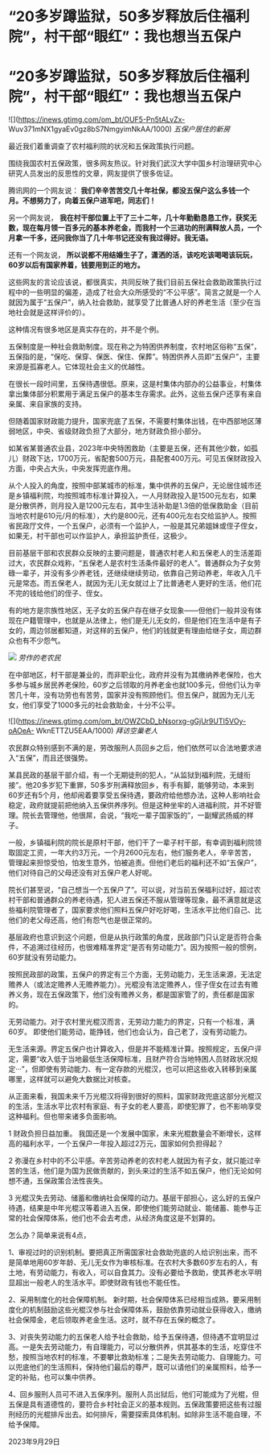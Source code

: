 # “20多岁蹲监狱，50多岁释放后住福利院”，村干部“眼红”：我也想当五保户

# “20多岁蹲监狱，50多岁释放后住福利院”，村干部“眼红”：我也想当五保户

![](https://inews.gtimg.com/om_bt/OUF5-Pn5tALvZx-
Wuv371mNX1gyaEv0gz8bS7NmgyimNkAA/1000) _五保户居住的新房_

最近我们着重调查了农村福利院的状况和五保政策执行问题。

围绕我国农村五保政策，很多网友热议。针对我们武汉大学中国乡村治理研究中心研究人员发出的反思性的文章，网友提供了很多佐证。

腾讯网的一个网友说： **我们辛辛苦苦交几十年社保，都没五保户这么多钱一个月。不想努力了，向着五保户进军吧，同志们！**

另一个网友说，
**我在村干部位置上干了三十二年，几十年勤勤恳恳工作，获奖无数，现在每月领一百多元的基本养老金，而我村一个三进功的刑满释放人员，一个月拿一千多，还问我你当了几十年书记还没有我过得好。我无语。**

还有一个网友说， **所以说都不用结婚生子了，潇洒的活，该吃吃该喝喝该玩玩，60岁以后有国家养着，钱要用到正的地方。**

这些网友的言论应该说，都很真实，共同反映了我们目前五保社会救助政策执行过程中的一些明显的偏差，造成了社会大众所感受的“不公平感”。简言之就是一个人就因为属于“五保户”，纳入社会救助，就享受了比普通人好的养老生活（至少在当地社会就是这样评价的）。

这种情况有很多地区是真实存在的，并不是个例。

五保制度是一种社会救助制度。现在称之为特困供养制度，农村地区俗称“五保”，五保指的是，“保吃、保穿、保医、保住、保葬”。特困供养人员即“五保户”，主要来源是孤寡老人。它体现社会主义的优越性。

在很长一段时间里，五保待遇很低。原来，这是村集体内部办的公益事业，村集体拿出集体部分积累用于满足五保户的基本生存需求。此外，这些五保户还享有来自亲属、来自家族的支持。

但随着国家财政能力提升，国家兜底了五保，不需要村集体出钱，在中西部地区薄弱地区，中央、省级财政负担了大部分，地方财政负担小部分。

如某省某普通农业县，2023年中央特困救助（主要是五保，还有其他少数，如孤儿）财政下达，1700万元，省配套500万元，县配套400万元。可见五保财政投入方面，中央占大头，中央发挥兜底作用。

从个人投入的角度，按照中部某城市的标准，集中供养的五保户，无论居住城市还是乡镇福利院，均按照城市标准计算投入，一人月财政投入是1500元左右，如果是分散供养，则月投入是1200元左右，其中生活补助是1.3倍的低保救助金（目前当地农村是610元/月的标准），大约是800元，还有400元左右交给监护人。按照省民政厅文件，一个五保户，必须有一个监护人，一般是其兄弟姐妹或侄子侄女，如果无，村干部也可以作监护人，承担监护责任，这极少。

目前基层干部和农民群众反映的主要问题是，普通农村老人和五保老人的生活差距过大，农民群众戏称，“五保老人是农村生活条件最好的老人”。普通群众为子女劳碌一辈子，并没有多少养老钱，还继续继续劳动，依靠自己劳动养老，年收入几千元是常态。而五保老人，就因为无儿无女就过上了比普通老人更好的生活，他们花不完的钱给他们的侄子、侄女。

有的地方是宗族性地区，无子女的五保户存在继子女现象——但他们一般并没有体现在户籍管理中，也就是从法律上，他们是无儿无女的，但是他们在生活中是有子女的，周边邻居都知道，对这样的五保户，他们的钱就更有理由给继子女，周边群众也有不少怨气。

![](https://inews.gtimg.com/om_bt/Oygroqw8VsQdfHeMwtun7izCCklmfNDX1mPXseXLUOnBIAA/1000)
_劳作的老农民_

在中部地区，村干部是兼业的，而非职业化，政府并没有为其缴纳养老保险，也大多参与城乡居民养老保险，60岁之后领取的月养老金也就100多元，但他们认为辛苦几十年，没有功劳也有苦劳，国家并没有照顾他们。但五保户，就因为无儿无女，他们享受了1000多元的社会救助金，十分不公平。

![](https://inews.gtimg.com/om_bt/OWZCbD_bNsorxg-gGjUr9UTI5VOy-oAOeA-
WknETTZU5EAA/1000) _拜访空巢老人_

农民群众特别感到不满的是，劳改服刑人员回乡之后，他们依然可以合法地要求进入“五保”，而且还很强势。

某县民政的基层干部介绍，有一个无期徒刑的犯人，“从监狱到福利院，无缝衔接”。他20多岁犯下重罪，50多岁刑满释放回乡，有手有脚，能够劳动，本来到60岁还有5个月，他却闹着要享受五保待遇，要政府给他想办法，这种人影响社会稳定，政府就提前把他纳入五保供养序列。但是这种坐牢的人进福利院，并不好管理。院长去管理他，他很屌，会说，“我吃一辈子国家饭的”，一副耀武扬威的样子。

一般，乡镇福利院的院长是原村干部，他们干了一辈子村干部，有幸调到福利院领取固定工资，一年大约3万元，一个月2600元左右，他们服务老人，辛辛苦苦，管理起来担惊受怕，怕发生意外，怕被追责。但他们老后的福利还不如“五保户”，他们对待自己的父母还没有对五保户老人好呢。

院长们甚至说，“自己想当一个五保户了”。可以说，对当前五保福利过好，超过农村干部和普通群众的养老待遇，犯人进五保还不服从管理等现象，最不满意就是这些福利院管理者了，国家要求他们照料五保户好吃好喝，生活水平比他们自己、比他们的老父母还高，他们有怨气也是很正常的。

基层政府也意识到这个问题，但是从执行政策的角度，民政部门只认定是否符合条件，不追溯过往经历，也很难精准界定“是否有劳动能力”。因为按照一般的惯例，60岁就没有劳动能力。

按照民政部的政策，五保户的界定有三个方面，无劳动能力，无生活来源，无法定赡养人（或法定赡养人无赡养能力）。光棍没有法定赡养人，侄子侄女在过去有赡养义务，现在五保政策下，他们没有赡养义务，都是国家管了的，责任都是国家的。

无劳动能力。对于农村里光棍汉而言，无劳动力能力的界定，只有一个标准，满60岁。 即使他们能劳动，能挣钱，他们也会认为，自己老了，没有劳动能力。

无生活来源。界定五保户也计算收入，但是并不能精准计算。按照规定，五保户评定，需要“收入低于当地最低生活保障标准，且财产符合当地特困人员财政状况规定···”，但即使有劳动能力、有一定存款的光棍汉，也可以把这些收入转移到亲属哪里，这样就可以避免大数据比对核查。

从正面来看，我国未来千万光棍汉将得到很好的照料，国家财政兜底这部分光棍汉的生活，生活水平比农村有家庭、有子女的老人要高，即使犯罪了，也不影响享受这种福利。但也带来诸多负面影响。

1 财政负担日益加重。 我国还是一个发展中国家，未来光棍数量会不断增长，这样高的福利水平，一个五保户一年投入超过2万元，国家如何负担得起？

2
弥漫在乡村中的不公平感。辛苦劳动养老的农村老人就因为有子女，就只能过辛苦的生活，他们是为国为民做贡献的，到头来过的生活不如五保户，他们无论如何想不通，五保政策合法性丧失。

3
光棍汉失去劳动、储蓄和缴纳社会保障的动力。基层干部担心，这么好的五保户待遇，结果是中年光棍汉等着进入五保，即使他们能劳动就业、能储蓄、能参与正常的社会保障体系，他们也不会去考虑，从经济角度这是不划算的。

怎么办？简单来说有4点，

1、审视过时的识别机制。要把真正所需国家社会救助兜底的人给识别出来，而不是简单地用60岁年龄、无儿无女作为审核标准。在农村大多数60岁左右的人，有土地，有劳动能力，有收入，可以自食其力。没有必要给予救助，使其养老水平明显超出一般老人的生活水平。即使财政有钱也不能任性。

2、采用制度化的社会保障机制。
新时期，社会保障体系已经相当成熟，要采用制度化的机制鼓励这些光棍汉参与社会保障体系，鼓励依靠劳动就业获得收入，缴纳社会保障金，老后领取养老金生活。这时，就不存在五保的概念了。

3、对丧失劳动能力的五保老人给予社会救助，给予五保待遇，但待遇不宜明显过高。一是失去劳动能力，有自理能力，可以分散供养，供其基本的生活，吃穿住不愁，按照当地农村的标准，不要攀比救助标准；二是失去劳动能力、自理能力。可以兜底他们的生活照料，保持他们最后的尊严，既可以请他们的亲属照料，给予一定的补贴，也可以集中供养。

4、回乡服刑人员可不进入五保序列。服刑人员出狱后，他们可能成为了光棍，但五保是具有道德性的，要符合乡村社会正义的基本规则。五保政策要把这些有过服刑经历的光棍排斥出去。如何排斥，需要探索具体机制。如除非生活不能自理，不给予保障。

2023年9月29日

